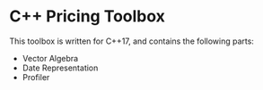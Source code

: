 # C++ Pricing Toolbox

This toolbox is written for C++17, and contains the following parts:

- Vector Algebra
- Date Representation
- Profiler
